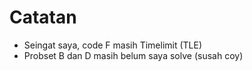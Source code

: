 # Catatan

- Seingat saya, code F masih Timelimit (TLE)
- Probset B dan D masih belum saya solve (susah coy)